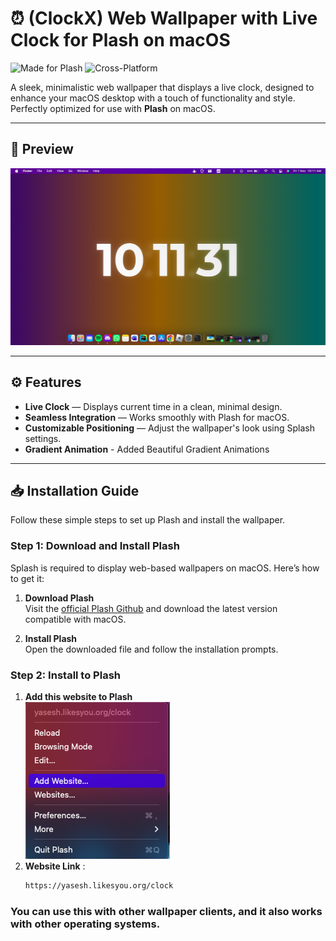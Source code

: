 # ⏰ (ClockX) Web Wallpaper with Live Clock for Plash on macOS

![Made for Plash](https://img.shields.io/badge/made%20for-Plash-blue.svg) ![Cross-Platform](https://img.shields.io/badge/platform-macOS%2C%20Windows%2C%20Linux-brightgreen.svg)

A sleek, minimalistic web wallpaper that displays a live clock, designed to enhance your macOS desktop with a touch of functionality and style. Perfectly optimized for use with **Plash** on macOS.

---

## 📸 Preview

![Wallpaper Preview](https://raw.githubusercontent.com/siyam-yas/clockX/refs/heads/main/src/Screenshot%202024-11-01%20at%2010.11.31%20AM.png)

---

## ⚙️ Features

- **Live Clock** — Displays current time in a clean, minimal design.
- **Seamless Integration** — Works smoothly with Plash for macOS.
- **Customizable Positioning** — Adjust the wallpaper's look using Splash settings.
- **Gradient Animation** - Added Beautiful Gradient Animations

---

## 📥 Installation Guide

Follow these simple steps to set up Plash and install the wallpaper.

### Step 1: Download and Install Plash

Splash is required to display web-based wallpapers on macOS. Here’s how to get it:

1. **Download Plash**  
   Visit the [official Plash Github](https://github.com/sindresorhus/Plash) and download the latest version compatible with macOS.
   
2. **Install Plash**  
   Open the downloaded file and follow the installation prompts.

### Step 2: Install to Plash

1. **Add this website to Plash**  
 ![image](https://raw.githubusercontent.com/siyam-yas/clockX/refs/heads/main/src/Screenshot%202024-11-01%20at%2010.25.28%20AM.png)
2. **Website Link** :
   ```bash
   https://yasesh.likesyou.org/clock
### You can use this with other wallpaper clients, and it also works with other operating systems.
